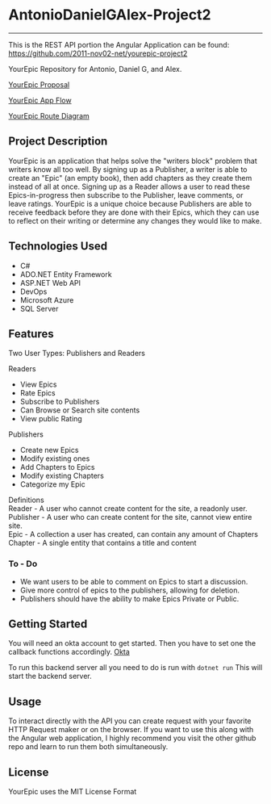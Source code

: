 # AntonioDanielGAlex-Project2
--------------------------------------------------------------------------------------------------------------------------------------------------------------------
This is the REST API portion the Angular Application can be found: 
https://github.com/2011-nov02-net/yourepic-project2

YourEpic Repository for Antonio, Daniel G, and Alex.

[YourEpic Proposal](https://docs.google.com/document/d/110CFgocDz_p0YhPzczBU7uMoHWYTG94biJe4v2cDekM/edit#heading=h.c1t6sybq75mr)

[YourEpic App Flow](https://app.diagrams.net/#G1xj6OPHXfH8RLTnHg3TAtpzj1IJUDBFJW)

[YourEpic Route Diagram](https://app.diagrams.net/#G1r887OK-eMITdHS-oOsdHVwXAuKkiywR_)

## Project Description
YourEpic is an application that helps solve the "writers block" problem that writers know all too well. By signing up as a Publisher, a writer is able to create an "Epic" (an empty book), then add chapters as they create them instead of all at once. Signing up as a Reader allows a user to read these Epics-in-progress then subscribe to the Publisher, leave comments, or leave ratings. YourEpic is a unique choice because Publishers are able to receive feedback before they are done with their Epics, which they can use to reflect on their writing or determine any changes they would like to make.

## Technologies Used
* C#
* ADO.NET Entity Framework
* ASP.NET Web API
* DevOps
* Microsoft Azure
* SQL Server

## Features
Two User Types: Publishers and Readers

Readers
* View Epics
* Rate Epics
* Subscribe to Publishers
* Can Browse or Search site contents
* View public Rating

Publishers
* Create new Epics
* Modify existing ones
* Add Chapters to Epics
* Modify existing Chapters
* Categorize my Epic

Definitions\
	Reader - A user who cannot create content for the site, a readonly user.\
	Publisher - A user who can create content for the site, cannot view entire site.\
	Epic - A collection a user has created, can contain any amount of Chapters\
	Chapter - A single entity that contains a title and content

### To - Do
* We want users to be able to comment on Epics to start a discussion.
* Give more control of epics to the publishers, allowing for deletion.
* Publishers should have the ability to make Epics Private or Public.

## Getting Started
You will need an okta account to get started. Then you have to set one the callback functions accordingly. 
[Okta](https://help.okta.com/en/prod/Content/Topics/Access-Gateway/configure-idp-okta.htm)

To run this backend server all you need to do is run with
`dotnet run` This will start the backend server. 


## Usage
To interact directly with the API you can create request with your favorite HTTP Request maker or on the browser.
If you want to use this along with the Angular web application, I highly recommend you visit the other github repo and learn to run them both simultaneously.

## License
YourEpic uses the MIT License Format 
